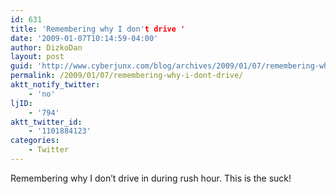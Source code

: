 ```yaml
---
id: 631
title: 'Remembering why I don't drive '
date: '2009-01-07T10:14:59-04:00'
author: DizkoDan
layout: post
guid: 'http://www.cyberjunx.com/blog/archives/2009/01/07/remembering-why-i-dont-drive/'
permalink: /2009/01/07/remembering-why-i-dont-drive/
aktt_notify_twitter:
    - 'no'
ljID:
    - '794'
aktt_twitter_id:
    - '1101884123'
categories:
    - Twitter
---
```


Remembering why I don’t drive in during rush hour. This is the suck!